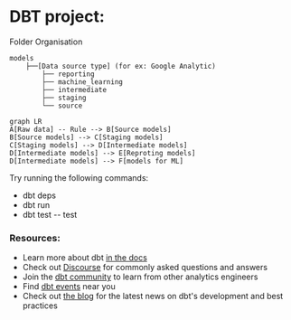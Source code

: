 # DBT project:

Folder Organisation
```
models
    ├──[Data source type] (for ex: Google Analytic) 
        ├── reporting
        ├── machine_learning
        ├── intermediate
        ├── staging
        └── source
```

```mermaid
graph LR
A[Raw data] -- Rule --> B[Source models]
B[Source models] --> C[Staging models]
C[Staging models] --> D[Intermediate models]
D[Intermediate models] --> E[Reproting models]
D[Intermediate models] --> F[models for ML]
```

Try running the following commands:
- dbt deps
- dbt run
- dbt test
-- test


### Resources:
- Learn more about dbt [in the docs](https://docs.getdbt.com/docs/introduction)
- Check out [Discourse](https://discourse.getdbt.com/) for commonly asked questions and answers
- Join the [dbt community](http://community.getbdt.com/) to learn from other analytics engineers
- Find [dbt events](https://events.getdbt.com) near you
- Check out [the blog](https://blog.getdbt.com/) for the latest news on dbt's development and best practices
